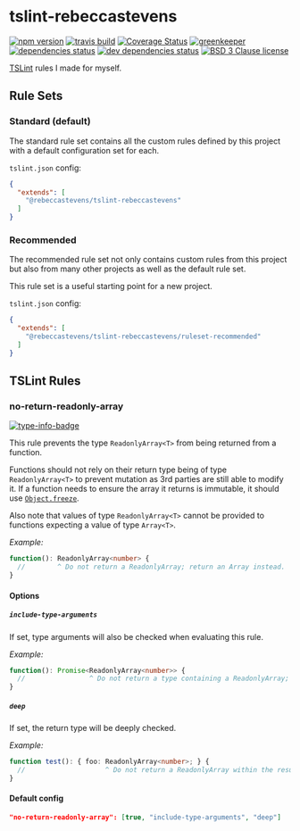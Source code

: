 # tslint-rebeccastevens

[![npm version][version-badge]][version-link]
[![travis build][travis-badge]][travis-link]
[![Coverage Status][coverage-badge]][coverage-link]
[![greenkeeper][greenkeeper-badge]][greenkeeper-link]
[![dependencies status][david-badge]][david-link]
[![dev dependencies status][david-dev-badge]][david-dev-link]
[![BSD 3 Clause license][license-badge]][license-link]

[TSLint](https://palantir.github.io/tslint/) rules I made for myself.

## Rule Sets

### Standard (default)

The standard rule set contains all the custom rules defined by this project with a default configuration set for each.

`tslint.json` config:

```json
{
  "extends": [
    "@rebeccastevens/tslint-rebeccastevens"
  ]
}
```

### Recommended

The recommended rule set not only contains custom rules from this project but also from many other projects as well as the default rule set.

This rule set is a useful starting point for a new project.

`tslint.json` config:

```json
{
  "extends": [
    "@rebeccastevens/tslint-rebeccastevens/ruleset-recommended"
  ]
}
```

## TSLint Rules

### no-return-readonly-array

[![type-info-badge]][type-info-link]

This rule prevents the type `ReadonlyArray<T>` from being returned from a function.

Functions should not rely on their return type being of type `ReadonlyArray<T>` to prevent mutation as 3rd parties are still able to modify it. If a function needs to ensure the array it returns is immutable, it should use [`Object.freeze`][object.freeze-link].

Also note that values of type `ReadonlyArray<T>` cannot be provided to functions expecting a value of type `Array<T>`.

*Example:*

```ts
function(): ReadonlyArray<number> {
  //        ^ Do not return a ReadonlyArray; return an Array instead.
}
```

#### Options

##### `include-type-arguments`

If set, type arguments will also be checked when evaluating this rule.

*Example:*

```ts
function(): Promise<ReadonlyArray<number>> {
  //                ^ Do not return a type containing a ReadonlyArray; use an Array instead.
}
```

##### `deep`

If set, the return type will be deeply checked.

*Example:*

```ts
function test(): { foo: ReadonlyArray<number>; } {
  //                    ^ Do not return a ReadonlyArray within the result; use an Array instead.
}
```

#### Default config

```json
"no-return-readonly-array": [true, "include-type-arguments", "deep"]
```

<!-- Badge urls -->

[version-badge]: https://img.shields.io/npm/v/@rebeccastevens/tslint-rebeccastevens.svg?logo=npm&style=flat-square
[travis-badge]: https://img.shields.io/travis/com/RebeccaStevens/tslint-rebeccastevens/master.svg?logo=travis&style=flat-square
[greenkeeper-badge]: https://badges.greenkeeper.io/RebeccaStevens/tslint-rebeccastevens.svg?style=flat-square
[david-badge]: https://img.shields.io/david/RebeccaStevens/tslint-rebeccastevens.svg?logo=david&style=flat-square
[david-dev-badge]: https://img.shields.io/david/dev/RebeccaStevens/tslint-rebeccastevens.svg?logo=david&style=flat-square
[coverage-badge]:
https://img.shields.io/coveralls/github/RebeccaStevens/tslint-rebeccastevens/master.svg?style=flat-square
[license-badge]: https://img.shields.io/github/license/RebeccaStevens/tslint-rebeccastevens.svg?style=flat-square
[has-fixer-badge]: https://img.shields.io/badge/has_fixer-yes-388e3c.svg?style=flat-square
[type-info-badge]: https://img.shields.io/badge/type_info-requried-d51313.svg?style=flat-square

<!-- Link urls -->

[version-link]: https://www.npmjs.com/package/@rebeccastevens/tslint-rebeccastevens
[travis-link]: https://travis-ci.com/RebeccaStevens/tslint-rebeccastevens
[greenkeeper-link]: https://greenkeeper.io/
[david-link]: https://david-dm.org/RebeccaStevens/tslint-rebeccastevens
[david-dev-link]: https://david-dm.org/RebeccaStevens/tslint-rebeccastevens?type=dev
[coverage-link]: https://coveralls.io/github/RebeccaStevens/tslint-rebeccastevens?branch=master
[license-link]: https://opensource.org/licenses/BSD-3-Clause
[type-info-link]: https://palantir.github.io/tslint/usage/type-checking
[object.freeze-link]: https://developer.mozilla.org/en-US/docs/Web/JavaScript/Reference/Global_Objects/Object/freeze
